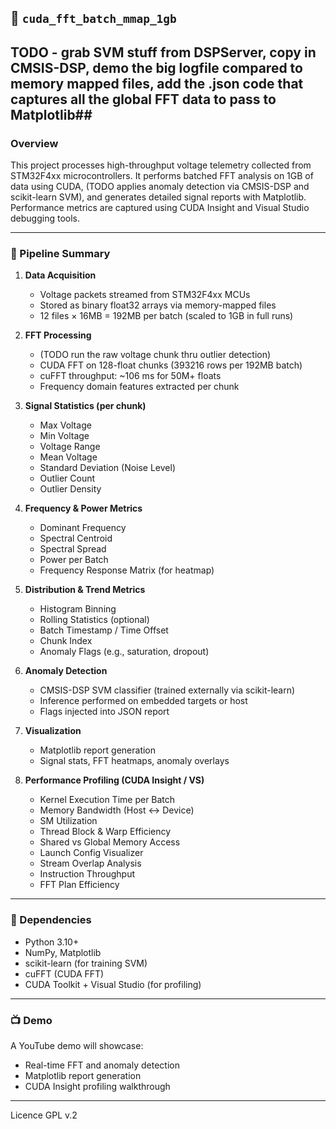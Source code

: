 ## 🚀 `cuda_fft_batch_mmap_1gb`
## TODO - grab SVM stuff from DSPServer, copy in CMSIS-DSP, demo the big logfile compared to memory mapped files, add the .json code that captures all the global FFT data to pass to Matplotlib##
### Overview

This project processes high-throughput voltage telemetry collected from STM32F4xx microcontrollers. It performs batched FFT analysis on 1GB of data using CUDA, (TODO applies anomaly detection via CMSIS-DSP and scikit-learn SVM), and generates detailed signal reports with Matplotlib. Performance metrics are captured using CUDA Insight and Visual Studio debugging tools.

---

### 🔧 Pipeline Summary

1. **Data Acquisition**
   - Voltage packets streamed from STM32F4xx MCUs
   - Stored as binary float32 arrays via memory-mapped files
   - 12 files × 16MB = 192MB per batch (scaled to 1GB in full runs)

2. **FFT Processing**
   - (TODO run the raw voltage chunk thru outlier detection)
   - CUDA FFT on 128-float chunks (393216 rows per 192MB batch)
   - cuFFT throughput: ~106 ms for 50M+ floats
   - Frequency domain features extracted per chunk

3. **Signal Statistics (per chunk)**
   - Max Voltage  
   - Min Voltage  
   - Voltage Range  
   - Mean Voltage  
   - Standard Deviation (Noise Level)  
   - Outlier Count  
   - Outlier Density  

4. **Frequency & Power Metrics**
   - Dominant Frequency  
   - Spectral Centroid  
   - Spectral Spread  
   - Power per Batch  
   - Frequency Response Matrix (for heatmap)

5. **Distribution & Trend Metrics**
   - Histogram Binning  
   - Rolling Statistics (optional)  
   - Batch Timestamp / Time Offset  
   - Chunk Index  
   - Anomaly Flags (e.g., saturation, dropout)

6. **Anomaly Detection**
   - CMSIS-DSP SVM classifier (trained externally via scikit-learn)  
   - Inference performed on embedded targets or host  
   - Flags injected into JSON report

7. **Visualization**
   - Matplotlib report generation  
   - Signal stats, FFT heatmaps, anomaly overlays

8. **Performance Profiling (CUDA Insight / VS)**
   - Kernel Execution Time per Batch  
   - Memory Bandwidth (Host ↔ Device)  
   - SM Utilization  
   - Thread Block & Warp Efficiency  
   - Shared vs Global Memory Access  
   - Launch Config Visualizer  
   - Stream Overlap Analysis  
   - Instruction Throughput  
   - FFT Plan Efficiency
---

### 🧪 Dependencies

- Python 3.10+
- NumPy, Matplotlib
- scikit-learn (for training SVM)
- cuFFT (CUDA FFT)
- CUDA Toolkit + Visual Studio (for profiling)

---

### 📺 Demo

A YouTube demo will showcase:

- Real-time FFT and anomaly detection
- Matplotlib report generation
- CUDA Insight profiling walkthrough

---

Licence GPL v.2
